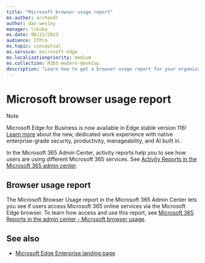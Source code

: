 ```yaml
---
title: "Microsoft browser usage report"
ms.author: archandr
author: dan-wesley
manager: likuba
ms.date: 08/21/2023
audience: ITPro
ms.topic: conceptual
ms.service: microsoft-edge
ms.localizationpriority: medium
ms.collection: M365-modern-desktop
description: "Learn how to get a browser usage report for your organization."
---
```


# Microsoft browser usage report

> [!NOTE]
> Microsoft Edge for Business is now available in Edge stable version 116! [Learn more](https://techcommunity.microsoft.com/t5/microsoft-edge-insider/microsoft-edge-for-business-faq/ba-p/3891837) about the new, dedicated work experience with native enterprise-grade security, productivity, manageability, and AI built in.

In the Microsoft 365 Admin Center, activity reports help you to see how users are using different Microsoft 365 services. See [Activity Reports in the Microsoft 365 admin center](/microsoft-365/admin/activity-reports/activity-reports).

## Browser usage report

The Microsoft Browser Usage report in the Microsoft 365 Admin Center lets you see if users access Microsoft 365 online services via the Microsoft Edge browser. To learn how access and use this report, see [Microsoft 365 Reports in the admin center - Microsoft browser usage](/microsoft-365/admin/activity-reports/browser-usage-report).

## See also

- [Microsoft Edge Enterprise landing page](https://aka.ms/EdgeEnterprise)
